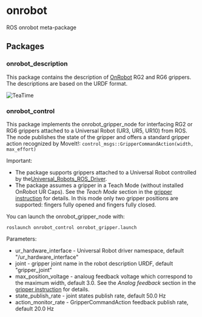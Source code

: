 # onrobot
ROS onrobot meta-package


## Packages

### onrobot_description

This package contains the description of [OnRobot](https://onrobot.com/en/products) RG2 and RG6 grippers. The descriptions are based on the URDF format.

![TeaTime](https://github.com/ikalevatykh/onrobot/blob/main/onrobot_description/media/rg_grippers.png?raw=true "TeaTime")

### onrobot_control

This package implements the onrobot_gripper_node for interfacing RG2 or RG6 grippers attached to a Universal Robot (UR3, UR5, UR10) from ROS. 
The node publishes the state of the gripper and offers a standard gripper action recognized by MoveIt!: `control_msgs::GripperCommandAction(width, max_effort)`

Important:
 - The package supports grippers attached to a Universal Robot controlled by the[Universal_Robots_ROS_Driver](http://wiki.ros.org/ur_robot_driver). 
 - The package assumes a gripper in a Teach Mode (without installed OnRobot UR Caps). See the *Teach Mode* section in the [gripper instruction](https://www.universal-robots.com/media/1226143/rg2-datasheet-v14.pdf) for details. In this mode only two gripper positions are supported: fingers fully opened and fingers fully closed.


You can launch the onrobot_gripper_node with:

```
roslaunch onrobot_control onrobot_gripper.launch
```

Parameters:

- ur_hardware_interface - Universal Robot driver namespace, default "/ur_hardware_interface"
- joint - gripper joint name in the robot description URDF, default "gripper_joint"
- max_position_voltage - analoug feedback voltage which correspond to the maximum width, default 3.0. See the *Analog feedback* section in the [gripper instruction](https://www.universal-robots.com/media/1226143/rg2-datasheet-v14.pdf) for details.
- state_publish_rate - joint states publish rate, default 50.0 Hz
- action_monitor_rate - GripperCommandAction feedback publish rate, default 20.0 Hz


